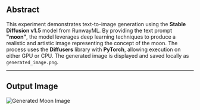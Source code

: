 ## **Abstract**
This experiment demonstrates text-to-image generation using the **Stable Diffusion v1.5** model from RunwayML. By providing the text prompt **"moon"**, the model leverages deep learning techniques to produce a realistic and artistic image representing the concept of the moon. The process uses the **Diffusers** library with **PyTorch**, allowing execution on either GPU or CPU. The generated image is displayed and saved locally as `generated_image.png`.

---

## **Output Image**

![Generated Moon Image](generated_image.png)
